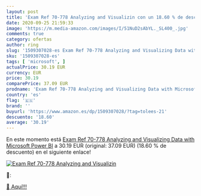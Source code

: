 ```yaml
---
layout: post
title: 'Exam Ref 70-778 Analyzing and Visualizin con un 18.60 % de descuento'
date: 2020-09-25 21:59:33
image: 'https://m.media-amazon.com/images/I/51NuD2sAbYL._SL400_.jpg'
comments: true
category: ofertas
author: ring
slug: '1509307028-es Exam Ref 70-778 Analyzing and Visualizing Data with...'
sku: '1509307028-es'
tags: [ 'microsoft', ]
actualPrice: 30.19 EUR
currency: EUR
price: 30.19
comparePrice: 37.09 EUR
prodname: 'Exam Ref 70-778 Analyzing and Visualizing Data with Microsoft Power BI'
country: 'es'
flag: '🇪🇸'
brand: ''
buyurl: 'https://www.amazon.es/dp/1509307028/?tag=tolees-21'
descuento: '18.60'
average: '30.19'
---
```


En este momento está [Exam Ref 70-778 Analyzing and Visualizing Data with Microsoft Power BI](https://www.amazon.es/dp/1509307028/?tag=tolees-21) a 30.19 EUR (original: 37.09 EUR) (18.60 %  de descuento) en el siguiente enlace!

[![Exam Ref 70-778 Analyzing and Visualizin](https://m.media-amazon.com/images/I/51NuD2sAbYL._SL400_.jpg)](https://www.amazon.es/dp/1509307028/?tag=tolees-21)

🔎:


[🛒 Aquí!!!](https://www.amazon.es/dp/1509307028/?tag=tolees-21)
